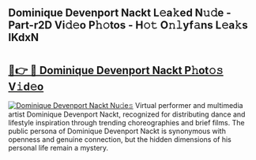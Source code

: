 ## Dominique Devenport Nackt L𝚎a𝚔ed N𝚞𝚍e - Part-r2D Vi𝚍𝚎o P𝚑𝚘tos - H𝚘𝚝 O𝚗𝚕yf𝚊ns L𝚎a𝚔s lKdxN

# <h2><a href="http://kfeknt.oniu.top/?m=Dominique+Devenport+Nackt">🔗👉 🔴 Dominique Devenport Nackt P𝚑ot𝚘𝚜 V𝚒d𝚎o</a></h2>

[![Dominique Devenport Nackt Nu𝚍e𝚜](https://i.imgur.com/0qMVB7G.gif)](http://kfeknt.oniu.top/?m=Dominique+Devenport+Nackt)
Virtual performer and multimedia artist Dominique Devenport Nackt, recognized for distributing dance and lifestyle inspiration through trending choreographies and brief films. The public persona of Dominique Devenport Nackt is synonymous with openness and genuine connection, but the hidden dimensions of his personal life remain a mystery.  
